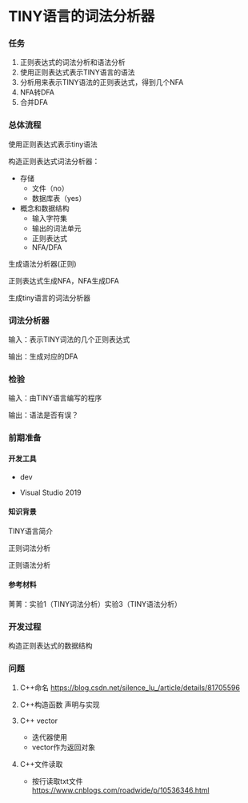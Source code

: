 # TINY语言的词法分析器



### 任务

1. 正则表达式的词法分析和语法分析
2. 使用正则表达式表示TINY语言的语法
3. 分析用来表示TINY语法的正则表达式，得到几个NFA
4. NFA转DFA
5. 合并DFA



### 总体流程

使用正则表达式表示tiny语法

构造正则表达式词法分析器：

- 存储
  - 文件（no）
  - 数据库表（yes）
- 概念和数据结构
  - 输入字符集
  - 输出的词法单元
  - 正则表达式
  - NFA/DFA

生成语法分析器(正则)

正则表达式生成NFA，NFA生成DFA

生成tiny语言的词法分析器





### 词法分析器

输入：表示TINY词法的几个正则表达式

输出：生成对应的DFA



### 检验

输入：由TINY语言编写的程序

输出：语法是否有误？



### 前期准备

#### 开发工具

- dev

- Visual Studio 2019

#### 知识背景

TINY语言简介

正则词法分析

正则语法分析



#### 参考材料

菁菁：实验1（TINY词法分析）实验3（TINY语法分析）



### 开发过程

构造正则表达式的数据结构



### 问题

1. C++命名 https://blog.csdn.net/silence_lu_/article/details/81705596
2. C++构造函数 声明与实现

2. C++ vector
   - 迭代器使用
   - vector作为返回对象
3. C++文件读取
   - 按行读取txt文件 https://www.cnblogs.com/roadwide/p/10536346.html





